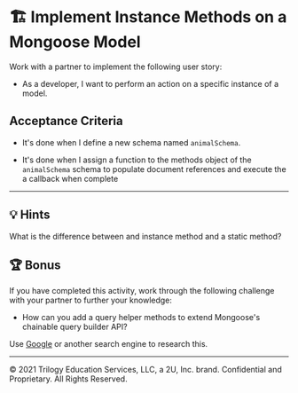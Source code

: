 # 🏗️ Implement Instance Methods on a Mongoose Model

Work with a partner to implement the following user story:

* As a developer, I want to perform an action on a specific instance of a model. 

## Acceptance Criteria

* It's done when I define a new schema named `animalSchema`.

* It's done when I assign a function to the methods object of the `animalSchema` schema to populate document references and execute the a callback when complete

---

## 💡 Hints

What is the difference between and instance method and a static method?

## 🏆 Bonus

If you have completed this activity, work through the following challenge with your partner to further your knowledge:

* How can you add a query helper methods to extend Mongoose's chainable query builder API?

Use [Google](https://www.google.com) or another search engine to research this.

---
© 2021 Trilogy Education Services, LLC, a 2U, Inc. brand. Confidential and Proprietary. All Rights Reserved.
